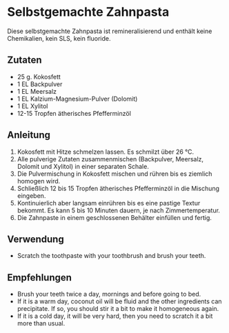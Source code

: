 # Selbstgemachte Zahnpasta

Diese selbstgemachte Zahnpasta ist remineralisierend und enthält keine Chemikalien, kein SLS, kein fluoride.

## Zutaten

 - 25 g. Kokosfett
 - 1 EL Backpulver
 - 1 EL Meersalz
 - 1 EL Kalzium-Magnesium-Pulver (Dolomit)
 - 1 EL Xylitol
 - 12-15 Tropfen ätherisches Pfefferminzöl
 
## Anleitung

 1. Kokosfett mit Hitze schmelzen lassen. Es schmilzt über 26 °C.
 2. Alle pulverige Zutaten zusammenmischen (Backpulver, Meersalz, Dolomit und Xylitol) in einer separaten Schale.
 3. Die Pulvermischung in Kokosfett mischen und rühren bis es ziemlich homogen wird.
 4. Schließlich 12 bis 15 Tropfen ätherisches Pfefferminzöl in die Mischung eingeben.
 5. Kontinuierlich aber langsam einrühren bis es eine pastige Textur bekommt. Es kann 5 bis 10 Minuten dauern, je nach
Zimmertemperatur.
 6. Die Zahnpaste in einem geschlossenen Behälter einfüllen und fertig.
 
## Verwendung
 
 - Scratch the toothpaste with your toothbrush and brush your teeth.

## Empfehlungen

 - Brush your teeth twice a day, mornings and before going to bed.
 - If it is a warm day, coconut oil will be fluid and the other ingredients can precipitate. If so, you should stir it a
bit to make it homogeneous again.
 - If it is a cold day, it will be very hard, then you need to scratch it a bit more than usual.
